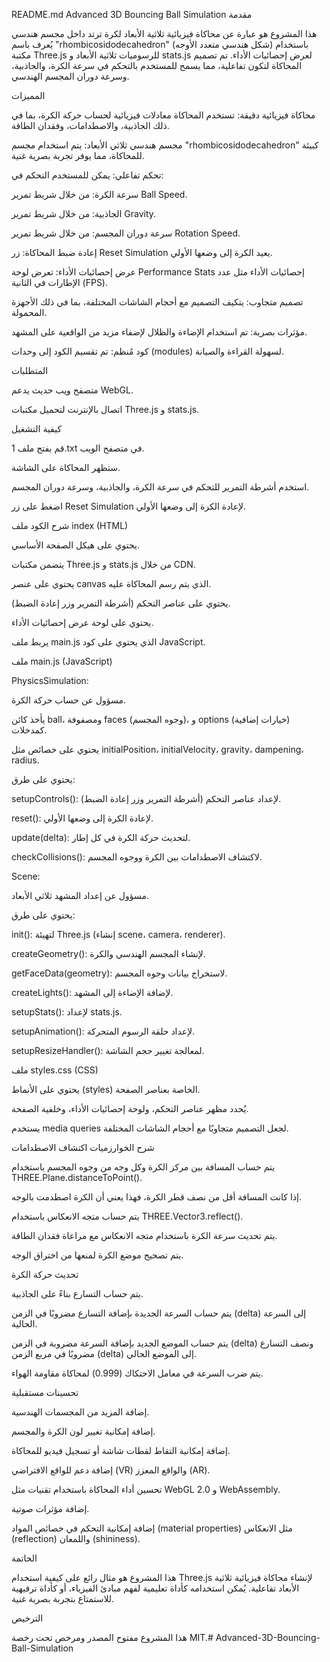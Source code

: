 README.md
Advanced 3D Bouncing Ball Simulation
مقدمة

هذا المشروع هو عبارة عن محاكاة فيزيائية ثلاثية الأبعاد لكرة ترتد داخل مجسم هندسي يُعرف باسم "rhombicosidodecahedron" (شكل هندسي متعدد الأوجه) باستخدام مكتبة Three.js للرسوميات ثلاثية الأبعاد و stats.js لعرض إحصائيات الأداء. تم تصميم المحاكاة لتكون تفاعلية، مما يسمح للمستخدم بالتحكم في سرعة الكرة، والجاذبية، وسرعة دوران المجسم الهندسي.

المميزات

محاكاة فيزيائية دقيقة: تستخدم المحاكاة معادلات فيزيائية لحساب حركة الكرة، بما في ذلك الجاذبية، والاصطدامات، وفقدان الطاقة.

مجسم هندسي ثلاثي الأبعاد: يتم استخدام مجسم "rhombicosidodecahedron" كبيئة للمحاكاة، مما يوفر تجربة بصرية غنية.

تحكم تفاعلي: يمكن للمستخدم التحكم في:

سرعة الكرة: من خلال شريط تمرير Ball Speed.

الجاذبية: من خلال شريط تمرير Gravity.

سرعة دوران المجسم: من خلال شريط تمرير Rotation Speed.

إعادة ضبط المحاكاة: زر Reset Simulation يعيد الكرة إلى وضعها الأولي.

عرض إحصائيات الأداء: تعرض لوحة Performance Stats إحصائيات الأداء مثل عدد الإطارات في الثانية (FPS).

تصميم متجاوب: يتكيف التصميم مع أحجام الشاشات المختلفة، بما في ذلك الأجهزة المحمولة.

مؤثرات بصرية: تم استخدام الإضاءة والظلال لإضفاء مزيد من الواقعية على المشهد.

كود مُنظم: تم تقسيم الكود إلى وحدات (modules) لسهولة القراءة والصيانة.

المتطلبات

متصفح ويب حديث يدعم WebGL.

اتصال بالإنترنت لتحميل مكتبات Three.js و stats.js.

كيفية التشغيل

قم بفتح ملف 1.txt في متصفح الويب.

ستظهر المحاكاة على الشاشة.

استخدم أشرطة التمرير للتحكم في سرعة الكرة، والجاذبية، وسرعة دوران المجسم.

اضغط على زر Reset Simulation لإعادة الكرة إلى وضعها الأولي.

شرح الكود
ملف index (HTML)

يحتوي على هيكل الصفحة الأساسي.

يتضمن مكتبات Three.js و stats.js من خلال CDN.

يحتوي على عنصر canvas الذي يتم رسم المحاكاة عليه.

يحتوي على عناصر التحكم (أشرطة التمرير وزر إعادة الضبط).

يحتوي على لوحة عرض إحصائيات الأداء.

يربط ملف main.js الذي يحتوي على كود JavaScript.

ملف main.js (JavaScript)

PhysicsSimulation:

مسؤول عن حساب حركة الكرة.

يأخذ كائن ball، ومصفوفة faces (وجوه المجسم)، و options (خيارات إضافية) كمدخلات.

يحتوي على خصائص مثل initialPosition، initialVelocity، gravity، dampening، radius.

يحتوي على طرق:

setupControls(): لإعداد عناصر التحكم (أشرطة التمرير وزر إعادة الضبط).

reset(): لإعادة الكرة إلى وضعها الأولي.

update(delta): لتحديث حركة الكرة في كل إطار.

checkCollisions(): لاكتشاف الاصطدامات بين الكرة ووجوه المجسم.

Scene:

مسؤول عن إعداد المشهد ثلاثي الأبعاد.

يحتوي على طرق:

init(): لتهيئة Three.js (إنشاء scene، camera، renderer).

createGeometry(): لإنشاء المجسم الهندسي والكرة.

getFaceData(geometry): لاستخراج بيانات وجوه المجسم.

createLights(): لإضافة الإضاءة إلى المشهد.

setupStats(): لإعداد stats.js.

setupAnimation(): لإعداد حلقة الرسوم المتحركة.

setupResizeHandler(): لمعالجة تغيير حجم الشاشة.

ملف styles.css (CSS)

يحتوي على الأنماط (styles) الخاصة بعناصر الصفحة.

يُحدد مظهر عناصر التحكم، ولوحة إحصائيات الأداء، وخلفية الصفحة.

يستخدم media queries لجعل التصميم متجاوبًا مع أحجام الشاشات المختلفة.

شرح الخوارزميات
اكتشاف الاصطدامات

يتم حساب المسافة بين مركز الكرة وكل وجه من وجوه المجسم باستخدام THREE.Plane.distanceToPoint().

إذا كانت المسافة أقل من نصف قطر الكرة، فهذا يعني أن الكرة اصطدمت بالوجه.

يتم حساب متجه الانعكاس باستخدام THREE.Vector3.reflect().

يتم تحديث سرعة الكرة باستخدام متجه الانعكاس مع مراعاة فقدان الطاقة.

يتم تصحيح موضع الكرة لمنعها من اختراق الوجه.

تحديث حركة الكرة

يتم حساب التسارع بناءً على الجاذبية.

يتم حساب السرعة الجديدة بإضافة التسارع مضروبًا في الزمن (delta) إلى السرعة الحالية.

يتم حساب الموضع الجديد بإضافة السرعة مضروبة في الزمن (delta) ونصف التسارع مضروبًا في مربع الزمن (delta) إلى الموضع الحالي.

يتم ضرب السرعة في معامل الاحتكاك (0.999) لمحاكاة مقاومة الهواء.

تحسينات مستقبلية

إضافة المزيد من المجسمات الهندسية.

إضافة إمكانية تغيير لون الكرة والمجسم.

إضافة إمكانية التقاط لقطات شاشة أو تسجيل فيديو للمحاكاة.

إضافة دعم للواقع الافتراضي (VR) والواقع المعزز (AR).

تحسين أداء المحاكاة باستخدام تقنيات مثل WebGL 2.0 و WebAssembly.

إضافة مؤثرات صوتية.

إضافة إمكانية التحكم في خصائص المواد (material properties) مثل الانعكاس (reflection) واللمعان (shininess).

الخاتمة

هذا المشروع هو مثال رائع على كيفية استخدام Three.js لإنشاء محاكاة فيزيائية ثلاثية الأبعاد تفاعلية. يُمكن استخدامه كأداة تعليمية لفهم مبادئ الفيزياء، أو كأداة ترفيهية للاستمتاع بتجربة بصرية غنية.

الترخيص

هذا المشروع مفتوح المصدر ومرخص تحت رخصة MIT.# Advanced-3D-Bouncing-Ball-Simulation
